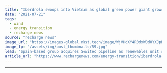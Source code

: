 ```yaml
---
title: "Iberdrola swoops into Vietnam as global green power giant grows Asia footprint"
date: "2021-07-21"
tags: 
  - wind
  - energy transition
  - recharge news
source: "recharge news"
image_url: "https://images-global.nhst.tech/image/WjVHdXY4R0dxWDd0YXJpNEx5VFVNd1Vja2FvQ1hTU3dlcVZadmlGSm9BMD0=/nhst/binary/a8a54301ed9c706722b7e81b40dee565"
image_fp: "/assets/img/post_thumbnails/59.jpg"
lead: "Spain-based group acquires Sowitec pipeline as renewables unit shows 63% profits growth"
article_url: "https://www.rechargenews.com/energy-transition/iberdrola-swoops-into-vietnam-as-global-green-power-giant-grows-asia-footprint/2-1-1042915"
---
```


---

